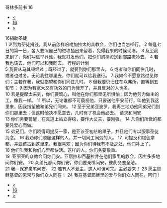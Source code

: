 ﻿
 哥林多前书 16




* [<](bible/1CO15.md)
* [16](bible/1CO.md)
* [>](bible/2CO01.md)



 
16捐助圣徒  
1 论到为圣徒捐钱，我从前怎样吩咐加拉太的众教会，你们也当怎样行。 
2 每逢七日的第一日，各人要照自己的进项抽出来留着，免得我来的时候现凑。 
3 及至我来到了，你们写信举荐谁，我就打发他们，把你们的捐资送到耶路撒冷去。 
4 若我也该去，他们可以和我同去。 行程的计划  
5 我要从马其顿经过；既经过了，就要到你们那里去， 
6 或者和你们同住几时，或者也过冬。无论我往哪里去，你们就可以给我送行。 
7 我如今不愿意路过见你们；主若许我，我就指望和你们同住几时。 
8 但我要仍旧住在以弗所，直等到五旬节； 
9 因为有宽大又有功效的门为我开了，并且反对的人也多。  
10 若是提摩太来到，你们要留心，叫他在你们那里无所惧怕；因为他劳力做主的工，像我一样。 
11 所以，无论谁都不可藐视他，只要送他平安前行，叫他到我这里来，因我指望他和弟兄们同来。 
12 至于兄弟亚波罗，我再三地劝他同弟兄们到你们那里去；但这时他决不愿意去，几时有了机会他必去。 请求和问安  
13 你们务要警醒，在真道上站立得稳，要作大丈夫，要刚强。 
14 凡你们所做的都要凭爱心而做。  
15 弟兄们，你们晓得司提反一家，是亚该亚初结的果子，并且他们专以服事圣徒为念。 
16 我劝你们顺服这样的人，并一切同工同劳的人。 
17  司提反和福徒拿都，并亚该古到这里来，我很喜欢；因为你们待我有不及之处，他们补上了。 
18 他们叫我和你们心里都快活。这样的人，你们务要敬重。  
19  亚细亚的众教会问你们安。亚居拉和百基拉并在他们家里的教会，因主多多地问你们安。 
20 众弟兄都问你们安。你们要亲嘴问安，彼此务要圣洁。  
21 我—保罗亲笔问安。 
22 若有人不爱主，这人可诅可咒。主必要来！ 
23 愿主耶稣基督的恩常与你们众人同在！ 
24 我在基督耶稣里的爱与你们众人同在。阿们！ 
* [<](bible/1CO15.md)
* [16](bible/1CO.md)
* [>](bible/2CO01.md)





---









